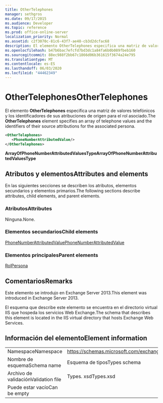 ```yaml
---
title: OtherTelephones
manager: sethgros
ms.date: 09/17/2015
ms.audience: Developer
ms.topic: reference
ms.prod: office-online-server
localization_priority: Normal
ms.assetid: c2f3070c-81c6-43f7-ae48-cb3d2dcfac68
description: El elemento OtherTelephones especifica una matriz de valores telefónicos y los identificadores de sus atribuciones de origen para el rol asociado.
ms.openlocfilehash: b47b6bac7efcfd7bd3dc1a84fa6b0b089fbeb160
ms.sourcegitcommit: 88ec988f2bb67c1866d06b361615f3674a24e795
ms.translationtype: MT
ms.contentlocale: es-ES
ms.lasthandoff: 06/03/2020
ms.locfileid: "44462349"
---
```

# <a name="othertelephones"></a><span data-ttu-id="07bbd-103">OtherTelephones</span><span class="sxs-lookup"><span data-stu-id="07bbd-103">OtherTelephones</span></span>

<span data-ttu-id="07bbd-104">El elemento **OtherTelephones** especifica una matriz de valores telefónicos y los identificadores de sus atribuciones de origen para el rol asociado.</span><span class="sxs-lookup"><span data-stu-id="07bbd-104">The **OtherTelephones** element specifies an array of telephone values and the identifiers of their source attributions for the associated persona.</span></span> 
  
```XML
<OtherTelephones>
   <PhoneNumberAttributedValue/>
</OtherTelephones>

```

 <span data-ttu-id="07bbd-105">**ArrayOfPhoneNumberAttributedValuesType**</span><span class="sxs-lookup"><span data-stu-id="07bbd-105">**ArrayOfPhoneNumberAttributedValuesType**</span></span>
## <a name="attributes-and-elements"></a><span data-ttu-id="07bbd-106">Atributos y elementos</span><span class="sxs-lookup"><span data-stu-id="07bbd-106">Attributes and elements</span></span>

<span data-ttu-id="07bbd-107">En las siguientes secciones se describen los atributos, elementos secundarios y elementos primarios.</span><span class="sxs-lookup"><span data-stu-id="07bbd-107">The following sections describe attributes, child elements, and parent elements.</span></span>
  
### <a name="attributes"></a><span data-ttu-id="07bbd-108">Atributos</span><span class="sxs-lookup"><span data-stu-id="07bbd-108">Attributes</span></span>

<span data-ttu-id="07bbd-109">Ninguna.</span><span class="sxs-lookup"><span data-stu-id="07bbd-109">None.</span></span>
  
### <a name="child-elements"></a><span data-ttu-id="07bbd-110">Elementos secundarios</span><span class="sxs-lookup"><span data-stu-id="07bbd-110">Child elements</span></span>

[<span data-ttu-id="07bbd-111">PhoneNumberAttributedValue</span><span class="sxs-lookup"><span data-stu-id="07bbd-111">PhoneNumberAttributedValue</span></span>](phonenumberattributedvalue.md)
  
### <a name="parent-elements"></a><span data-ttu-id="07bbd-112">Elementos principales</span><span class="sxs-lookup"><span data-stu-id="07bbd-112">Parent elements</span></span>

[<span data-ttu-id="07bbd-113">Rol</span><span class="sxs-lookup"><span data-stu-id="07bbd-113">Persona</span></span>](persona.md)
  
## <a name="remarks"></a><span data-ttu-id="07bbd-114">Comentarios</span><span class="sxs-lookup"><span data-stu-id="07bbd-114">Remarks</span></span>

<span data-ttu-id="07bbd-115">Este elemento se introdujo en Exchange Server 2013.</span><span class="sxs-lookup"><span data-stu-id="07bbd-115">This element was introduced in Exchange Server 2013.</span></span>
  
<span data-ttu-id="07bbd-116">El esquema que describe este elemento se encuentra en el directorio virtual IIS que hospeda los servicios Web Exchange.</span><span class="sxs-lookup"><span data-stu-id="07bbd-116">The schema that describes this element is located in the IIS virtual directory that hosts Exchange Web Services.</span></span>
  
## <a name="element-information"></a><span data-ttu-id="07bbd-117">Información del elemento</span><span class="sxs-lookup"><span data-stu-id="07bbd-117">Element information</span></span>

|||
|:-----|:-----|
|<span data-ttu-id="07bbd-118">Namespace</span><span class="sxs-lookup"><span data-stu-id="07bbd-118">Namespace</span></span>  <br/> |https://schemas.microsoft.com/exchange/services/2006/types  <br/> |
|<span data-ttu-id="07bbd-119">Nombre de esquema</span><span class="sxs-lookup"><span data-stu-id="07bbd-119">Schema name</span></span>  <br/> |<span data-ttu-id="07bbd-120">Esquema de tipos</span><span class="sxs-lookup"><span data-stu-id="07bbd-120">Types schema</span></span>  <br/> |
|<span data-ttu-id="07bbd-121">Archivo de validación</span><span class="sxs-lookup"><span data-stu-id="07bbd-121">Validation file</span></span>  <br/> |<span data-ttu-id="07bbd-122">Types. xsd</span><span class="sxs-lookup"><span data-stu-id="07bbd-122">Types.xsd</span></span>  <br/> |
|<span data-ttu-id="07bbd-123">Puede estar vacío</span><span class="sxs-lookup"><span data-stu-id="07bbd-123">Can be empty</span></span>  <br/> ||
   

